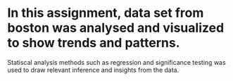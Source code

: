 # In this assignment, data set from boston was analysed and visualized to show trends and patterns.
Statiscal analysis methods such as regression and significance testing was used to draw relevant inference and insights from the data.
